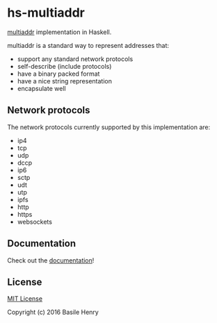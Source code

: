 # hs-multiaddr

[multiaddr](https://github.com/jbenet/multiaddr) implementation in Haskell.

multiaddr is a standard way to represent addresses that:

+ support any standard network protocols
+ self-describe (include protocols)
+ have a binary packed format
+ have a nice string representation
+ encapsulate well

## Network protocols

The network protocols currently supported by this implementation are:

+ ip4
+ tcp
+ udp
+ dccp
+ ip6
+ sctp
+ udt
+ utp
+ ipfs
+ http
+ https
+ websockets

## Documentation

Check out the [documentation](https://ipfs.io/ipfs/QmYjXSLX7HCgV4wxEFLnaEWGSupef98GyPYRcRE2azA8jT/Network-MultiAddr.html)!

## License

[MIT License](LICENSE)

Copyright (c) 2016 Basile Henry
